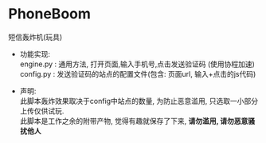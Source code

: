 # PhoneBoom
短信轰炸机(玩具)

* 功能实现:  
    engine.py : 通用方法, 打开页面,输入手机号,点击发送验证码 (使用协程加速)  
    config.py : 发送验证码的站点的配置文件(包含: 页面url, 输入+点击的js代码)  

* 声明:  
    此脚本轰炸效果取决于config中站点的数量, 为防止恶意滥用, 只选取一小部分上传仅供试玩.  
    此脚本是工作之余的附带产物, 觉得有趣就保存了下来, **请勿滥用, 请勿恶意骚扰他人**
    